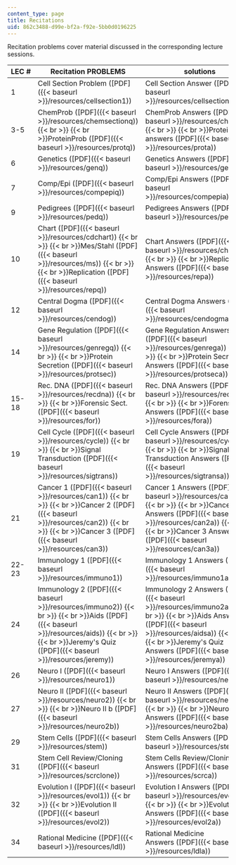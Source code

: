 ```yaml
---
content_type: page
title: Recitations
uid: 862c3488-d99e-bf2a-f92e-5bb0d0196225
---
```


Recitation problems cover material discussed in the corresponding lecture sessions.

| LEC # | Recitation PROBLEMS | solutions |
| --- | --- | --- |
| 1 | Cell Section Problem ([PDF]({{< baseurl >}}/resources/cellsection1)) | Cell Section Answer ([PDF]({{< baseurl >}}/resources/cellsection1_ans)) |
| 3-5 | ChemProb ([PDF]({{< baseurl >}}/resources/chemsectionq))  {{< br >}}  {{< br >}}ProteinProb ([PDF]({{< baseurl >}}/resources/protq)) | ChemProb Answers ([PDF]({{< baseurl >}}/resources/chema))  {{< br >}}  {{< br >}}ProteinProb answers ([PDF]({{< baseurl >}}/resources/prota)) |
| 6 | Genetics ([PDF]({{< baseurl >}}/resources/genq)) | Genetics Answers ([PDF]({{< baseurl >}}/resources/gena)) |
| 7 | Comp/Epi ([PDF]({{< baseurl >}}/resources/compepiq)) | Comp/Epi Answers ([PDF]({{< baseurl >}}/resources/compepia)) |
| 9 | Pedigrees ([PDF]({{< baseurl >}}/resources/pedq)) | Pedigrees Answers ([PDF]({{< baseurl >}}/resources/peda)) |
| 10 | Chart ([PDF]({{< baseurl >}}/resources/cdchart))  {{< br >}}  {{< br >}}Mes/Stahl ([PDF]({{< baseurl >}}/resources/ms))  {{< br >}}  {{< br >}}Replication ([PDF]({{< baseurl >}}/resources/repq)) | Chart Answers ([PDF]({{< baseurl >}}/resources/charta))  {{< br >}}  {{< br >}}Replication Answers ([PDF]({{< baseurl >}}/resources/repa)) |
| 12 | Central Dogma ([PDF]({{< baseurl >}}/resources/cendog)) | Central Dogma Answers ([PDF]({{< baseurl >}}/resources/cendogma)) |
| 14 | Gene Regulation ([PDF]({{< baseurl >}}/resources/genregq))  {{< br >}}  {{< br >}}Protein Secretion ([PDF]({{< baseurl >}}/resources/protsec)) | Gene Regulation Answers ([PDF]({{< baseurl >}}/resources/genrega))  {{< br >}}  {{< br >}}Protein Secretion Answers ([PDF]({{< baseurl >}}/resources/protseca)) |
| 15-18 | Rec. DNA ([PDF]({{< baseurl >}}/resources/recdna))  {{< br >}}  {{< br >}}Forensic Sect. ([PDF]({{< baseurl >}}/resources/for)) | Rec. DNA Answers ([PDF]({{< baseurl >}}/resources/recdnaa))  {{< br >}}  {{< br >}}Forensic Answers ([PDF]({{< baseurl >}}/resources/fora)) |
| 19 | Cell Cycle ([PDF]({{< baseurl >}}/resources/cycle))  {{< br >}}  {{< br >}}Signal Transduction ([PDF]({{< baseurl >}}/resources/sigtrans)) | Cell Cycle Answers ([PDF]({{< baseurl >}}/resources/cyclea))  {{< br >}}  {{< br >}}Signal Transduction Answers ([PDF]({{< baseurl >}}/resources/sigtransa)) |
| 21 | Cancer 1 ([PDF]({{< baseurl >}}/resources/can1))  {{< br >}}  {{< br >}}Cancer 2 ([PDF]({{< baseurl >}}/resources/can2))  {{< br >}}  {{< br >}}Cancer 3 ([PDF]({{< baseurl >}}/resources/can3)) | Cancer 1 Answers ([PDF]({{< baseurl >}}/resources/can1a))  {{< br >}}  {{< br >}}Cancer 2 Answers ([PDF]({{< baseurl >}}/resources/can2a))  {{< br >}}  {{< br >}}Cancer 3 Answers ([PDF]({{< baseurl >}}/resources/can3a)) |
| 22-23 | Immunology 1 ([PDF]({{< baseurl >}}/resources/immuno1)) | Immunology 1 Answers ([PDF]({{< baseurl >}}/resources/immuno1a)) |
| 24 | Immunology 2 ([PDF]({{< baseurl >}}/resources/immuno2))  {{< br >}}  {{< br >}}Aids ([PDF]({{< baseurl >}}/resources/aids))  {{< br >}}  {{< br >}}Jeremy's Quiz ([PDF]({{< baseurl >}}/resources/jeremy)) | Immunology 2 Answers ([PDF]({{< baseurl >}}/resources/immuno2a))  {{< br >}}  {{< br >}}Aids Answers ([PDF]({{< baseurl >}}/resources/aidsa))  {{< br >}}  {{< br >}}Jeremy's Quiz Answers ([PDF]({{< baseurl >}}/resources/jeremya)) |
| 26 | Neuro I ([PDF]({{< baseurl >}}/resources/neuro1)) | Neuro I Answers ([PDF]({{< baseurl >}}/resources/neuro1a)) |
| 27 | Neuro II ([PDF]({{< baseurl >}}/resources/neuro2))  {{< br >}}  {{< br >}}Neuro II b ([PDF]({{< baseurl >}}/resources/neuro2b)) | Neuro II Answers ([PDF]({{< baseurl >}}/resources/neuro2a))  {{< br >}}  {{< br >}}Neuro II b Answers ([PDF]({{< baseurl >}}/resources/neuro2ba)) |
| 29 | Stem Cells ([PDF]({{< baseurl >}}/resources/stem)) | Stem Cells Answers ([PDF]({{< baseurl >}}/resources/stema)) |
| 31 | Stem Cell Review/Cloning ([PDF]({{< baseurl >}}/resources/scrclone)) | Stem Cells Review/Cloning Answers ([PDF]({{< baseurl >}}/resources/scrca)) |
| 32 | Evolution I ([PDF]({{< baseurl >}}/resources/evol1))  {{< br >}}  {{< br >}}Evolution II ([PDF]({{< baseurl >}}/resources/evol2)) | Evolution I Answers ([PDF]({{< baseurl >}}/resources/evol1a))  {{< br >}}  {{< br >}}Evolution II Answers ([PDF]({{< baseurl >}}/resources/evol2a)) |
| 34 | Rational Medicine ([PDF]({{< baseurl >}}/resources/ldl)) | Rational Medicine Answers ([PDF]({{< baseurl >}}/resources/ldla))